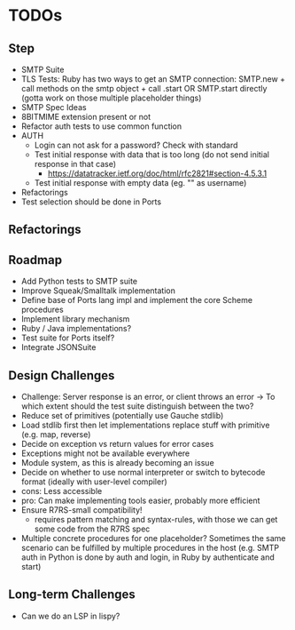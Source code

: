 # TODOs

## Step 
 - SMTP Suite
  - TLS Tests: Ruby has two ways to get an SMTP connection: SMTP.new + call methods on the smtp object + call .start OR SMTP.start directly (gotta work on those multiple placeholder things) 
 - SMTP Spec Ideas
  - 8BITMIME extension present or not
  - Refactor auth tests to use common function
  - AUTH
    - Login can not ask for a password? Check with standard
    - Test initial response with data that is too long (do not send initial response in that case)
      - https://datatracker.ietf.org/doc/html/rfc2821#section-4.5.3.1
    - Test initial response with empty data (eg. "" as username)
 - Refactorings
  - Test selection should be done in Ports

## Refactorings

## Roadmap
 - Add Python tests to SMTP suite
 - Improve Squeak/Smalltalk implementation
 - Define base of Ports lang impl and implement the core Scheme procedures
 - Implement library mechanism
 - Ruby / Java implementations?
 - Test suite for Ports itself?
 - Integrate JSONSuite

## Design Challenges
 - Challenge: Server response is an error, or client throws an error -> To which extent should the test suite distinguish between the two?
 - Reduce set of primitives (potentially use Gauche stdlib)
  - Load stdlib first then let implementations replace stuff with primitive (e.g. map, reverse)
 - Decide on exception vs return values for error cases
  - Exceptions might not be available everywhere
 - Module system, as this is already becoming an issue
 - Decide on whether to use normal interpreter or switch to bytecode format (ideally with user-level compiler)
  - cons: Less accessible
  - pro: Can make implementing tools easier, probably more efficient
 - Ensure R7RS-small compatibility!
    - requires pattern matching and syntax-rules, with those we can get some code from the R7RS spec
 - Multiple concrete procedures for one placeholder? Sometimes the same scenario can be fulfilled by multiple procedures in the host (e.g. SMTP auth in Python is done by auth and login, in Ruby by authenticate and start)

## Long-term Challenges
 - Can we do an LSP in lispy?